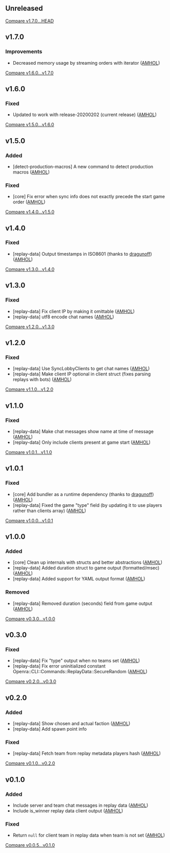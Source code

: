 ## Unreleased

[Compare v1.7.0...HEAD](https://github.com/AMHOL/openra-ruby/compare/v1.7.0...HEAD)

## v1.7.0

### Improvements

* Decreased memory usage by streaming orders with iterator ([AMHOL](https://github.com/AMHOL))

[Compare v1.6.0...v1.7.0](https://github.com/AMHOL/openra-ruby/compare/v1.6.0...v1.7.0)

## v1.6.0

### Fixed

* Updated to work with release-20200202 (current release) ([AMHOL](https://github.com/AMHOL))

[Compare v1.5.0...v1.6.0](https://github.com/AMHOL/openra-ruby/compare/v1.5.0...v1.6.0)

## v1.5.0

### Added

* [detect-production-macros] A new command to detect production macros ([AMHOL](https://github.com/AMHOL))

### Fixed

* [core] Fix error when sync info does not exactly precede the start game order ([AMHOL](https://github.com/AMHOL))

[Compare v1.4.0...v1.5.0](https://github.com/AMHOL/openra-ruby/compare/v1.4.0...v1.5.0)

## v1.4.0

### Fixed

* [replay-data] Output timestamps in ISO8601 (thanks to [dragunoff](https://github.com/dragunoff)) ([AMHOL](https://github.com/AMHOL))

[Compare v1.3.0...v1.4.0](https://github.com/AMHOL/openra-ruby/compare/v1.3.0...v1.4.0)

## v1.3.0

### Fixed

* [replay-data] Fix client IP by making it omittable ([AMHOL](https://github.com/AMHOL))
* [replay-data] utf8 encode chat names ([AMHOL](https://github.com/AMHOL))

[Compare v1.2.0...v1.3.0](https://github.com/AMHOL/openra-ruby/compare/v1.2.0...v1.3.0)

## v1.2.0

### Fixed

* [replay-data] Use SyncLobbyClients to get chat names ([AMHOL](https://github.com/AMHOL))
* [replay-data] Make client IP optional in client struct (fixes parsing replays with bots) ([AMHOL](https://github.com/AMHOL))

[Compare v1.1.0...v1.2.0](https://github.com/AMHOL/openra-ruby/compare/v1.1.0...v1.2.0)

## v1.1.0

### Fixed

* [replay-data] Make chat messages show name at time of message ([AMHOL](https://github.com/AMHOL))
* [replay-data] Only include clients present at game start ([AMHOL](https://github.com/AMHOL))

[Compare v1.0.1...v1.1.0](https://github.com/AMHOL/openra-ruby/compare/v1.0.1...v1.1.0)

## v1.0.1

### Fixed

* [core] Add bundler as a runtime dependency (thanks to [dragunoff](https://github.com/dragunoff)) ([AMHOL](https://github.com/AMHOL))
* [replay-data] Fixed the game "type" field (by updating it to use players rather than clients array) ([AMHOL](https://github.com/AMHOL))

[Compare v1.0.0...v1.0.1](https://github.com/AMHOL/openra-ruby/compare/v1.0.0...v1.0.1)

## v1.0.0

### Added

* [core] Clean up internals with structs and better abstractions ([AMHOL](https://github.com/AMHOL))
* [replay-data] Added duration struct to game output (formatted/msec) ([AMHOL](https://github.com/AMHOL))
* [replay-data] Added support for YAML output format ([AMHOL](https://github.com/AMHOL))

### Removed

* [replay-data] Removed duration (seconds) field from game output ([AMHOL](https://github.com/AMHOL))

[Compare v0.3.0...v1.0.0](https://github.com/AMHOL/openra-ruby/compare/v0.3.0...v1.0.0)

## v0.3.0

### Fixed

* [replay-data] Fix "type" output when no teams set ([AMHOL](https://github.com/AMHOL))
* [replay-data] Fix error uninitialized constant Openra::CLI::Commands::ReplayData::SecureRandom ([AMHOL](https://github.com/AMHOL))

[Compare v0.2.0...v0.3.0](https://github.com/AMHOL/openra-ruby/compare/v0.2.0...v0.3.0)

## v0.2.0

### Added

* [replay-data] Show chosen and actual faction ([AMHOL](https://github.com/AMHOL))
* [replay-data] Add spawn point info

### Fixed

* [replay-data] Fetch team from replay metadata players hash ([AMHOL](https://github.com/AMHOL))

[Compare v0.1.0...v0.2.0](https://github.com/AMHOL/openra-ruby/compare/v0.1.0...v0.2.0)

## v0.1.0

### Added

* Include server and team chat messages in replay data ([AMHOL](https://github.com/AMHOL))
* Include is_winner replay data client output ([AMHOL](https://github.com/AMHOL))

### Fixed

* Return `null` for client team in replay data when team is not set ([AMHOL](https://github.com/AMHOL))

[Compare v0.0.5...v0.1.0](https://github.com/AMHOL/openra-ruby/compare/v0.0.5...v0.1.0)
